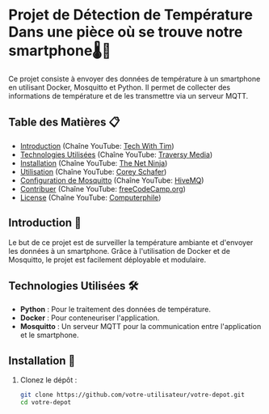 # Projet de Détection de Température Dans une pièce où se trouve notre smartphone🌡️📱

Ce projet consiste à envoyer des données de température à un smartphone en utilisant Docker, Mosquitto et Python. Il permet de collecter des informations de température et de les transmettre via un serveur MQTT.

## Table des Matières 📋

- [Introduction](#introduction) (Chaîne YouTube: [Tech With Tim](https://www.youtube.com/c/TechWithTim))
- [Technologies Utilisées](#technologies-utilisées) (Chaîne YouTube: [Traversy Media](https://www.youtube.com/c/TraversyMedia))
- [Installation](#installation) (Chaîne YouTube: [The Net Ninja](https://www.youtube.com/c/TheNetNinja))
- [Utilisation](#utilisation) (Chaîne YouTube: [Corey Schafer](https://www.youtube.com/c/Coreyms))
- [Configuration de Mosquitto](#configuration-de-mosquitto) (Chaîne YouTube: [HiveMQ](https://www.youtube.com/c/HiveMQ))
- [Contribuer](#contribuer) (Chaîne YouTube: [freeCodeCamp.org](https://www.youtube.com/c/Freecodecamp))
- [License](#license) (Chaîne YouTube: [Computerphile](https://www.youtube.com/c/Computerphile))

## Introduction 🚀

Le but de ce projet est de surveiller la température ambiante et d'envoyer les données à un smartphone. Grâce à l'utilisation de Docker et de Mosquitto, le projet est facilement déployable et modulaire.

## Technologies Utilisées 🛠️

- **Python** : Pour le traitement des données de température.
- **Docker** : Pour conteneuriser l'application.
- **Mosquitto** : Un serveur MQTT pour la communication entre l'application et le smartphone.

## Installation 🔧

1. Clonez le dépôt :

   ```bash
   git clone https://github.com/votre-utilisateur/votre-depot.git
   cd votre-depot
